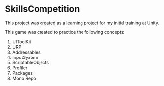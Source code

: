 # SkillsCompetition

This project was created as a learning project for my initial training at Unity. 

This game was created to practice the following concepts:
1. UIToolKit
2. URP
3. Addressables
4. InputSystem
5. ScriptableObjects
6. Profiler
7. Packages
8. Mono Repo
